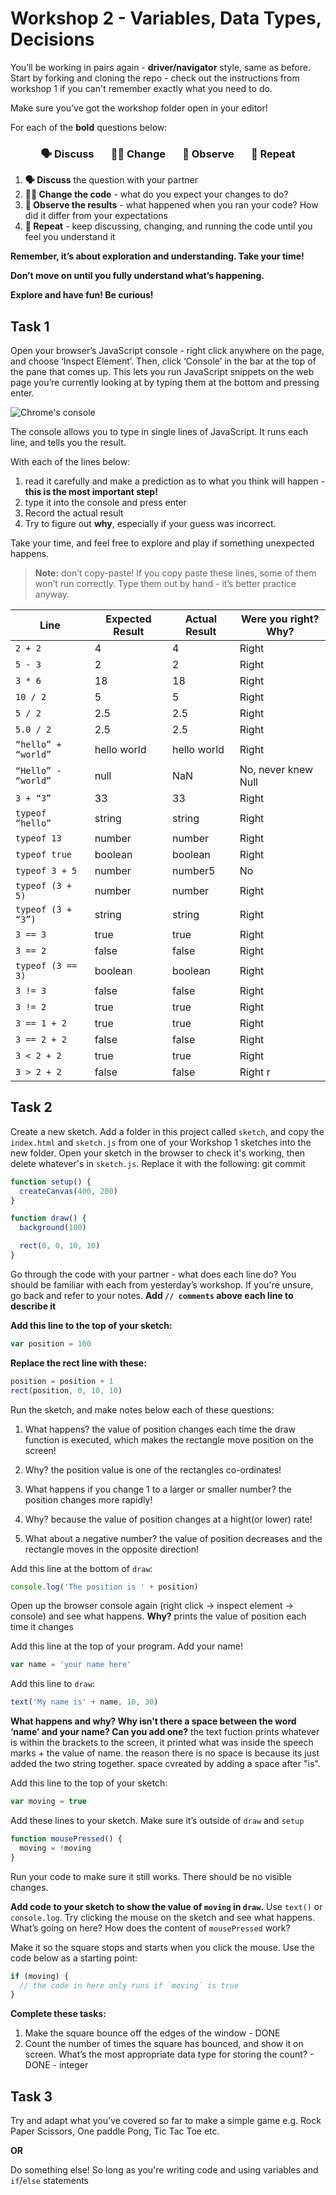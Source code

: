 # Workshop 2 - Variables, Data Types, Decisions

You’ll be working in pairs again - **driver/navigator** style, same as before.
Start by forking and cloning the repo - check out the instructions from workshop
1 if you can't remember exactly what you need to do.

Make sure you’ve got the workshop folder open in your editor!

For each of the **bold** questions below:

<h3 align="center">
  🗣 Discuss &nbsp;&nbsp;&nbsp;&nbsp;&nbsp;
  👩‍💻 Change &nbsp;&nbsp;&nbsp;&nbsp;&nbsp;
  👀 Observe &nbsp;&nbsp;&nbsp;&nbsp;&nbsp;
  🔄 Repeat
</h3>

1. **🗣 Discuss** the question with your partner
2. **👩‍💻 Change the code** - what do you expect your changes to do?
3. **👀 Observe the results** - what happened when you ran your code? How did it
   differ from your expectations
4. **🔄 Repeat** - keep discussing, changing, and running the code until you
   feel you understand it

**Remember, it’s about exploration and understanding. Take your time!**

**Don’t move on until you fully understand what’s happening.**

**Explore and have fun! Be curious!**

## Task 1

Open your browser’s JavaScript console - right click anywhere on the page, and
choose ‘Inspect Element’. Then, click ‘Console’ in the bar at the top of the
pane that comes up. This lets you run JavaScript snippets on the web page you’re
currently looking at by typing them at the bottom and pressing enter.

![Chrome's console](./img/console.png)

The console allows you to type in single lines of JavaScript. It runs each line,
and tells you the result.

With each of the lines below:

1. read it carefully and make a prediction as to what you think will happen -
   **this is the most important step!**
2. type it into the console and press enter
3. Record the actual result
4. Try to figure out **why**, especially if your guess was incorrect.

Take your time, and feel free to explore and play if something unexpected
happens.

> **Note:** don’t copy-paste! If you copy paste these lines, some of them won’t
> run correctly. Type them out by hand - it’s better practice anyway.

| Line                | Expected Result | Actual Result | Were you right? Why? |
| ------------------- | --------------- | ------------- | -------------------- |
| `2 + 2`             |     4           |       4       |    Right             |
| `5 - 3`             |      2          |        2      |    Right             |
| `3 * 6`             |       18        |        18     |    Right             |
| `10 / 2`            |         5       |           5   |    Right             |
| `5 / 2`             |        2.5      |          2.5  |    Right             |
| `5.0 / 2`           |   2.5           |     2.5       |    Right             |
| `“hello” + “world”` |  hello world    |hello world    |    Right             |
| `“Hello” - “world”` |        null     |    NaN        | No, never knew Null  |
| `3 + “3”`           |      33         |       33      |   Right              |
| `typeof “hello”`    |  string         |     string    |   Right              |
| `typeof 13`         |   number        |         number|   Right              |
| `typeof true`       |boolean          |   boolean     |   Right              |
| `typeof 3 + 5`      |       number    |      number5  |   No                 |
| `typeof (3 + 5)`    |      number     |      number   |   Right              |
| `typeof (3 + “3”)`  |       string    |       string  |   Right              |
| `3 == 3`            |    true         |        true   |   Right              |
| `3 == 2`            |      false      |       false   |   Right              |
| `typeof (3 == 3)`   |      boolean    |     boolean   |   Right              |
| `3 != 3`            |      false      |       false   |   Right              |
| `3 != 2`            |   true          |     true      |   Right              |
| `3 == 1 + 2`        |   true          |         true  |   Right              |
| `3 == 2 + 2`        |    false        |  false        |   Right              |
| `3 < 2 + 2`         |     true        |   true        |   Right              |
| `3 > 2 + 2`         |       false     |  false        |   Right r            |

## Task 2

Create a new sketch. Add a folder in this project called `sketch`, and copy the
`index.html` and `sketch.js` from one of your Workshop 1 sketches into the new
folder. Open your sketch in the browser to check it's working, then delete
whatever's in `sketch.js`. Replace it with the following:
git commit
```js
function setup() {
  createCanvas(400, 200)
}

function draw() {
  background(100)

  rect(0, 0, 10, 10)
}
```

Go through the code with your partner - what does each line do? You should be
familiar with each from yesterday’s workshop. If you're unsure, go back and
refer to your notes. **Add `// comments` above each line to describe it**

**Add this line to the top of your sketch:**

```js
var position = 100
```

**Replace the rect line with these:**

```js
position = position + 1
rect(position, 0, 10, 10)
```

Run the sketch, and make notes below each of these questions:

1. What happens?
the value of position changes each time the draw function is executed, which makes the rectangle move position on the screen!

2. Why?
the position value is one of the rectangles co-ordinates!

3. What happens if you change 1 to a larger or smaller number?
the position changes more rapidly!
4. Why?
because the value of position changes at a hight(or lower) rate!

5. What about a negative number? the value of position decreases and the rectangle moves in the opposite direction!

Add this line at the bottom of `draw`:

```js
console.log('The position is ' + position)
```

Open up the browser console again (right click -> inspect element -> console)
and see what happens. **Why?**
prints the value of position each time it changes

Add this line at the top of your program. Add your name!

```js
var name = 'your name here'
```

Add this line to `draw`:

```js
text('My name is' + name, 10, 30)
```

**What happens and why? Why isn’t there a space between the word ‘name’ and your
name? Can you add one?**
the text fuction prints whatever is within the brackets to the screen, it printed what was inside the speech marks + the value of name.  the reason there is no space is because its just added the two string together. space cvreated by adding a space after "is".

Add this line to the top of your sketch:

```js
var moving = true
```

Add these lines to your sketch. Make sure it’s outside of `draw` and `setup`

```js
function mousePressed() {
  moving = !moving
}
```

Run your code to make sure it still works. There should be no visible changes.

**Add code to your sketch to show the value of `moving` in `draw`.** Use
`text()` or `console.log`. Try clicking the mouse on the sketch and see what
happens. What’s going on here? How does the content of `mousePressed` work?

Make it so the square stops and starts when you click the mouse. Use the code
below as a starting point:

```js
if (moving) {
  // the code in here only runs if `moving` is true
}
```

**Complete these tasks:**

1. Make the square bounce off the edges of the window - DONE
2. Count the number of times the square has bounced, and show it on screen.
   What’s the most appropriate data type for storing the count? - DONE - integer

## Task 3

Try and adapt what you've covered so far to make a simple game e.g. Rock Paper
Scissors, One paddle Pong, Tic Tac Toe etc.

**OR**

Do something else! So long as you're writing code and using variables and
`if`/`else` statements
